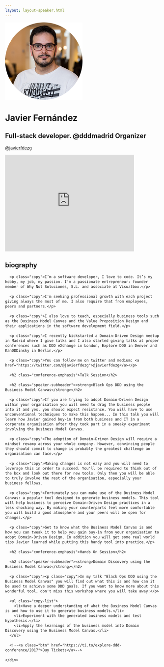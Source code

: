 ```yaml
---
layout: layout-speaker.html
---
```


<div class="container section featured-speaker">
  <div class="row">
    <div class="col-xs-12 col-sm-2 img-container">
      <img class="speaker-page-img" src="../img/speakers/Javier-Fernandez-ON.png" />
      </div>
    <div class="col-xs-12 col-sm-10 copy-container">
      <h1 class="speaker-header">Javier Fernández</h1>
      <h2 class="speaker-subtitle">Full-stack developer. @dddmadrid Organizer</h2>
      <p class="copy"><a class="speaker-handle" href="https://twitter.com/@javierfdezg" target="_blank">@javierfdezg</a></p>
      <div class="video-responsive">
        <iframe width="420" height="315" src="http://www.youtube.com/embed/M5CbbWmdsFU" frameborder="0" allowfullscreen></iframe>
      </div>
      <h2 class="speaker-subheader"><strong>biography</strong></h2>

      <p class="copy">I’m a software developer, I love to code. It’s my hobby, my job, my passion. I'm a passionate entrepreneur: founder member of Why Not Soluciones, S.L. and associate at Visualbox.</p>

      <p class="copy">I'm seeking professional growth with each project giving always the most of me. I also require that from employees, peers and partners.</p>

      <p class="copy">I also love to teach, especially business tools such as the Business Model Canvas and the Value Proposition Design and their applications in the software development field.</p>

      <p class="copy">I recently kickstarted a Domain-Driven Design meetup in Madrid where I give talks and I also started giving talks at proper conferences such as DDD eXchange in London, Explore DDD in Denver and KanDDDinsky in Berlin.</p>

      <p class="copy">You can follow me on twitter and medium: <a href="https://twitter.com/@javierfdezg">@javierfdezg</a></p>

      <h2 class="conference-emphasis">Talk Session</h2>

      <h2 class="speaker-subheader"><strong>Black Ops DDD using the Business Model Canvas</strong></h2>

      <p class="copy">If you are trying to adopt Domain-Driven Design within your organisation you will need to drag the business people into it and yes, you should expect resistance. You will have to use unconventional techniques to make this happen... In this talk you will learn how Javier gained buy-in from both business and IT in a corporate organisation after they took part in a sneaky experiment involving the Business Model Canvas.

      <p class="copy">The adoption of Domain-Driven Design will require a mindset revamp across your whole company. However, convincing people they should commit to change is probably the greatest challenge an organisation can face.</p>

      <p class="copy">Making changes is not easy and you will need to leverage this in order to succeed. You'll be required to think out of the box and look out there for new tools. Only then you will be able to truly involve the rest of the organisation, especially your business fellows.

      <p class="copy">Fortunately you can make use of the Business Model Canvas: a popular tool designed to generate business models. This tool will help business to perceive Domain-Driven Design practices in a less shocking way. By making your counterparts feel more comfortable you will build a good atmosphere and your peers will be open for changes.</p>

      <p class="copy">Get to know what the Business Model Canvas is and how you can tweak it to help you gain buy-in from your organisation to adopt Domain-Driven Design. In addition you will get some real world tips Javier learned while putting this handy tool into practice.</p>

      <h2 class="conference-emphasis">Hands On Session</h2>

      <h2 class="speaker-subheader"><strong>Domain Discovery using the Business Model Canvas</strong></h2>

      <p class="copy"><p class="copy">In my talk "Black Ops DDD using the Business Model Canvas" you will find out what this is and how can it be used to achieve some DDD goals. If you want to know more about this wonderful tool, don't miss this workshop where you will take away:</p>

      <ul class="copy-list">
        <li>Have a deeper understanding of what the Business Model Canvas is and how to use it to generate business models.</li>
        <li>Experiment with the generated business models and test hypothesis.</li>
        <li>Apply the learnings of the business model into Domain Discovery using the Business Model Canvas.</li>
      </ul>

      <!--<a class="btn" href="https://ti.to/explore-ddd-conference/2017">Buy Tickets</a>-->

    </div>
</div>
</div>
